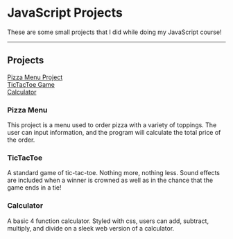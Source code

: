 # JavaScript Projects
 These are some small projects that I did while doing my JavaScript course!
 <hr>
 
## Projects
<a href="https://github.com/pmarino92/JavaScript-Projects/tree/main/Pizza_Project">Pizza Menu Project</a> <br>
<a href="https://github.com/pmarino92/JavaScript-Projects/tree/main/TicTacToe">TicTacToe Game</a> <br>
<a href="https://github.com/pmarino92/JavaScript-Projects/tree/main/Calculator">Calculator</a>

### Pizza Menu
This project is a menu used to order pizza with a variety of toppings. The user can input information, and the program will calculate the total price of the order.

### TicTacToe
A standard game of tic-tac-toe. Nothing more, nothing less. Sound effects are included when a winner is crowned as well as in the chance that the game ends in a tie!

### Calculator
A basic 4 function calculator. Styled with css, users can add, subtract, multiply, and divide on a sleek web version of a calculator.

